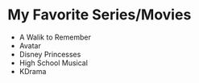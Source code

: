 # My Favorite Series/Movies

- A Walik to Remember
- Avatar
- Disney Princesses
- High School Musical
- KDrama
